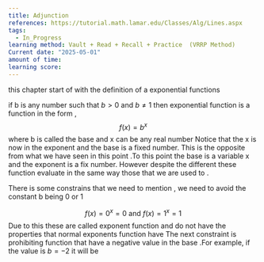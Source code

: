 ```yaml
---
title: Adjunction
references: https://tutorial.math.lamar.edu/Classes/Alg/Lines.aspx
tags:
  - In_Progress
learning method: Vault + Read + Recall + Practice  (VRRP Method)
Current date: "2025-05-01"
amount of time: 
learning score:
---
```

this chapter start of with the definition of a exponential functions 

if b is any number such that $b>0$ and $b\neq 1$ then exponential function is a function in the form , 
$$
f(x)  = b^x 
$$
where b is called the base and x can be any real number 
Notice that the x is now in the exponent and the base is a fixed number. This is the opposite from what we have seen in this point .To  this point the base is a variable x and the exponent is a fix number. However despite the different these function evaluate in the same way those that we are used to . 

There is some constrains that we need to mention , we need to avoid the constant b being 0 or 1  

$$
f(x)  =   0^x  =  0  \text{ and } f(x)  = 1^x  = 1  
$$
Due to this these are called exponent function and do not have the properties that normal exponents function have 
The next constraint is prohibiting function that have a negative value in the base .For example, if the value is $b=-2$ it will be 

